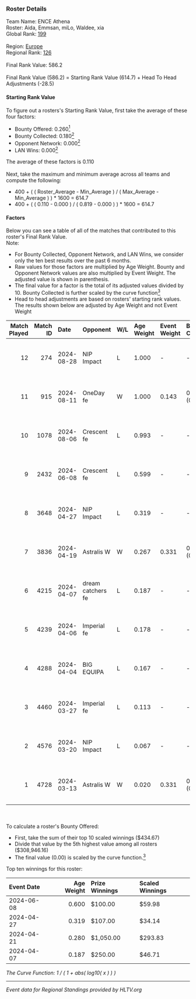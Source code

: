 ### Roster Details<br />
Team Name: ENCE Athena<br />
Roster: Aida, Emmsan, miLo, Waldee, xia<br />
Global Rank: [199](../../standings_global_2024_09_06.md)<br />
<br />
Region: [Europe]( ../../standings_europe_2024_09_06.md)<br />
Regional Rank: [126]( ../../standings_europe_2024_09_06.md)<br />
<br />
Final Rank Value:  586.2<br />
<br />
Final Rank Value (586.2) = Starting Rank Value (614.7) + Head To Head Adjustments (-28.5)<br />

#### Starting Rank Value<br />
To figure out a rosters's Starting Rank Value, first take the average of these four factors:<br />
- Bounty Offered: 0.260[<sup>1</sup>](#table2)
- Bounty Collected: 0.180[<sup>2</sup>](#table1)
- Opponent Network: 0.000[<sup>2</sup>](#table1)
- LAN Wins: 0.000[<sup>2</sup>](#table1)

The average of these factors is 0.110<br />
<br />
Next, take the maximum and minimum average across all teams and compute the following:<br />
- 400 + ( ( Roster_Average - Min_Average ) / ( Max_Average - Min_Average ) ) * 1600 = 614.7
- 400 + ( ( 0.110 - 0.000 ) / ( 0.819 - 0.000 ) ) * 1600 = 614.7


#### Factors<br />
Below you can see a table of all of the matches that contributed to this roster's Final Rank Value.<br />
Note:<br />

- For Bounty Collected, Opponent Network, and LAN Wins, we consider only the ten best results over the past 6 months.
- Raw values for those factors are multiplied by Age Weight. Bounty and Opponent Network values are also multiplied by Event Weight. The adjusted value is shown in parenthesis.
- The final value for a factor is the total of its adjusted values divided by 10. Bounty Collected is further scaled by the curve function[<sup>3</sup>](#curveFunction)
- Head to head adjustments are based on rosters' starting rank values. The results shown below are adjusted by Age Weight and not Event Weight
<span id="table1"></span><br />


| Match Played | Match ID | Date       | Opponent          | W/L | Age Weight | Event Weight | Bounty Collected | Opponent Network | LAN Wins  | H2H Adj. | Roster                              |
| -: | -: | :- | :- | :- | :- | :- | :- | :- | :- | -: | :- |
|           12 |      274 | 2024-08-28 | NIP Impact        | L   | 1.000      | -            | -                | -                | -         |   -11.03 | Aida, Emmsan, miLo, Waldee, xia     |
|           11 |      915 | 2024-08-11 | OneDay fe         | W   | 1.000      | 0.143        | 0.001 (0.000)    | 0.000 (0.000)    | 0 (0.000) |    11.89 | Aida, Emmsan, miLo, Waldee, xia     |
|           10 |     1078 | 2024-08-06 | Crescent fe       | L   | 0.993      | -            | -                | -                | -         |   -13.66 | Aida, Emmsan, miLo, Waldee, xia     |
|            9 |     2432 | 2024-06-08 | Crescent fe       | L   | 0.599      | -            | -                | -                | -         |    -8.67 | Aida, Emmsan, Mileyyy, miLo, Waldee |
|            8 |     3648 | 2024-04-27 | NIP Impact        | L   | 0.319      | -            | -                | -                | -         |    -4.09 | Aida, Emmsan, miLo, Waldee, xia     |
|            7 |     3836 | 2024-04-19 | Astralis W        | W   | 0.267      | 0.331        | 0.001 (0.000)    | 0.008 (0.001)    | 0 (0.000) |     3.14 | Aida, Emmsan, miLo, Waldee, xia     |
|            6 |     4215 | 2024-04-07 | dream catchers fe | L   | 0.187      | -            | -                | -                | -         |    -2.19 | Aida, Emmsan, miLo, Waldee, xia     |
|            5 |     4239 | 2024-04-06 | Imperial fe       | L   | 0.178      | -            | -                | -                | -         |    -0.87 | Aida, Emmsan, miLo, Waldee, xia     |
|            4 |     4288 | 2024-04-04 | BIG EQUIPA        | L   | 0.167      | -            | -                | -                | -         |    -1.90 | Aida, Emmsan, miLo, Waldee, xia     |
|            3 |     4460 | 2024-03-27 | Imperial fe       | L   | 0.113      | -            | -                | -                | -         |    -0.56 | Aida, Emmsan, miLo, Waldee, xia     |
|            2 |     4576 | 2024-03-20 | NIP Impact        | L   | 0.067      | -            | -                | -                | -         |    -0.87 | Aida, Emmsan, miLo, Waldee, xia     |
|            1 |     4728 | 2024-03-13 | Astralis W        | W   | 0.020      | 0.331        | 0.001 (0.000)    | 0.026 (0.000)    | 0 (0.000) |     0.33 | Aida, Emmsan, miLo, Waldee, xia     |

<br />
<span id="table2"></span><br />
To calculate a roster's Bounty Offered:<br />

- First, take the sum of their top 10 scaled winnings ($434.67)
- Divide that value by the 5th highest value among all rosters ($308,946.16)
- The final value (0.00) is scaled by the curve function.[<sup>3</sup>](#curveFunction)

Top ten winnings for this roster:<br />

| Event Date | Age Weight | Prize Winnings | Scaled Winnings |
| :- | -: | :- | :- |
| 2024-06-08 |      0.600 | $100.00        | $59.98          |
| 2024-04-27 |      0.319 | $107.00        | $34.14          |
| 2024-04-21 |      0.280 | $1,050.00      | $293.83         |
| 2024-04-07 |      0.187 | $250.00        | $46.71          |


<span id="curveFunction"></span>_The Curve Function: 1 / ( 1 + abs( log10( x ) ) )_<br />

---
_Event data for Regional Standings provided by HLTV.org_<br />
